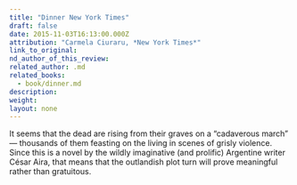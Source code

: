```yaml
---
title: "Dinner New York Times"
draft: false
date: 2015-11-03T16:13:00.000Z
attribution: "Carmela Ciuraru, *New York Times*"
link_to_original:
nd_author_of_this_review:
related_author: .md
related_books:
  - book/dinner.md
description:
weight:
layout: none
---
```

It seems that the dead are rising from their graves on a “cadaverous march” — thousands of them feasting on the living in scenes of grisly violence. Since this is a novel by the wildly imaginative (and prolific) Argentine writer César Aira, that means that the outlandish plot turn will prove meaningful rather than gratuitous.


